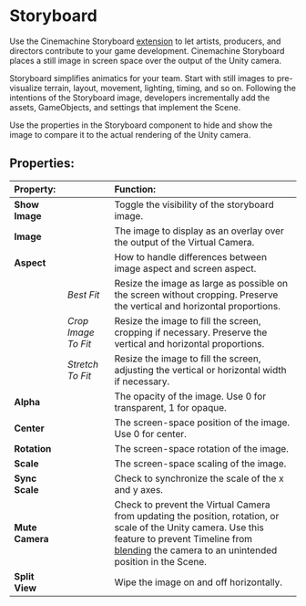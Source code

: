 # Storyboard

Use the Cinemachine Storyboard [extension](CinemachineVirtualCameraExtensions.html) to let artists, producers, and directors contribute to your game development. Cinemachine Storyboard places a still image in screen space over the output of the Unity camera.

Storyboard simplifies animatics for your team. Start with still images to pre-visualize terrain, layout, movement, lighting, timing, and so on. Following the intentions of the Storyboard image, developers incrementally add the assets, GameObjects, and settings that implement the Scene.

Use the properties in the Storyboard component to hide and show the image to compare it to the actual rendering of the Unity camera.

## Properties:

| **Property:** || **Function:** |
|:---|:---|:---|
| __Show Image__ || Toggle the visibility of the storyboard image. |
| __Image__ || The image to display as an overlay over the output of the Virtual Camera. |
| __Aspect__ || How to handle differences between image aspect and screen aspect. |
| | _Best Fit_ | Resize the image as large as possible on the screen without cropping. Preserve the vertical and horizontal proportions. |
| | _Crop Image To Fit_ | Resize the image to fill the screen, cropping if necessary. Preserve the vertical and horizontal proportions. |
| | _Stretch To Fit_ | Resize the image to fill the screen, adjusting the vertical or horizontal width if necessary.  |
| __Alpha__ || The opacity of the image. Use 0 for transparent, 1 for opaque. |
| __Center__ || The screen-space position of the image. Use 0 for center. |
| __Rotation__ || The screen-space rotation of the image. |
| __Scale__ || The screen-space scaling of the image. |
| __Sync Scale__ || Check to synchronize the scale of the x and y axes. |
| __Mute Camera__ || Check to prevent the Virtual Camera from updating the position, rotation, or scale of the Unity camera. Use this feature to prevent Timeline from [blending](CinemachineBlending.html) the camera to an unintended position in the Scene. |
| __Split View__ || Wipe the image on and off horizontally. |
